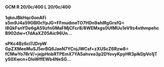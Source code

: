 #### GCM R 20/0c/400 L 20/0c/400
**1qknJBkHqc0onAFi**<br/>**s5m9J4a59GBl0cYpJG+FFmudmeTO7HDn9ahIRgGrsfQ=**<br/>**I8QkFsnYDe6gA59zfnGMaFMjCFcr8/8WEMxgs0UfMUu1eV9z4xthmpehcB902dw+t7dAaXZ05Aic96Un...**<br/><br/>
**sPKc4Bz6cl7JDrpW**<br/>**GpZXMeeMuSJ5erBQ6JaeN7YCnjJWCsf+zXUScZ6Rzw8=**<br/>**fCMwYo78rV/+jejpHnbRTPEmX7YA5ahvxo3p2DYovyKpyHR3pIkDpVo1jTyS0Xwcn+DloWffEWb4NeSG...**